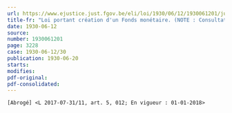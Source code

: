 ```yaml
---
url: https://www.ejustice.just.fgov.be/eli/loi/1930/06/12/1930061201/justel
title-fr: "Loi portant création d'un Fonds monétaire. (NOTE : Consultation des versions antérieures à partir du 31-12-1988 et mise à jour au 11-08-2017)"
date: 1930-06-12
source:
number: 1930061201
page: 3228
case: 1930-06-12/30
publication: 1930-06-20
starts:
modifies:
pdf-original:
pdf-consolidated:
---
```


`[Abrogé] <L 2017-07-31/11, art. 5, 012; En vigueur : 01-01-2018>`

